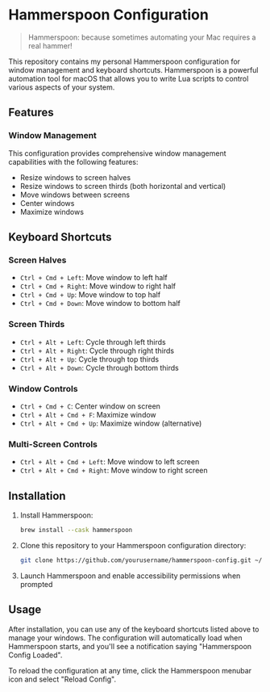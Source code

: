 # Hammerspoon Configuration

> Hammerspoon: because sometimes automating your Mac requires a real hammer! 

This repository contains my personal Hammerspoon configuration for window management and keyboard shortcuts. Hammerspoon is a powerful automation tool for macOS that allows you to write Lua scripts to control various aspects of your system.

## Features

### Window Management

This configuration provides comprehensive window management capabilities with the following features:

- Resize windows to screen halves
- Resize windows to screen thirds (both horizontal and vertical)
- Move windows between screens
- Center windows
- Maximize windows

## Keyboard Shortcuts

### Screen Halves
- `Ctrl + Cmd + Left`: Move window to left half
- `Ctrl + Cmd + Right`: Move window to right half
- `Ctrl + Cmd + Up`: Move window to top half
- `Ctrl + Cmd + Down`: Move window to bottom half

### Screen Thirds
- `Ctrl + Alt + Left`: Cycle through left thirds
- `Ctrl + Alt + Right`: Cycle through right thirds
- `Ctrl + Alt + Up`: Cycle through top thirds
- `Ctrl + Alt + Down`: Cycle through bottom thirds

### Window Controls
- `Ctrl + Cmd + C`: Center window on screen
- `Ctrl + Alt + Cmd + F`: Maximize window
- `Ctrl + Alt + Cmd + Up`: Maximize window (alternative)

### Multi-Screen Controls
- `Ctrl + Alt + Cmd + Left`: Move window to left screen
- `Ctrl + Alt + Cmd + Right`: Move window to right screen

## Installation

1. Install Hammerspoon:
   ```bash
   brew install --cask hammerspoon
   ```

2. Clone this repository to your Hammerspoon configuration directory:
   ```bash
   git clone https://github.com/yourusername/hammerspoon-config.git ~/.hammerspoon
   ```

3. Launch Hammerspoon and enable accessibility permissions when prompted

## Usage

After installation, you can use any of the keyboard shortcuts listed above to manage your windows. The configuration will automatically load when Hammerspoon starts, and you'll see a notification saying "Hammerspoon Config Loaded".

To reload the configuration at any time, click the Hammerspoon menubar icon and select "Reload Config".